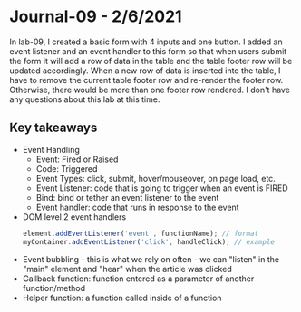 # Journal-09 - 2/6/2021 

In lab-09, I created a basic form with 4 inputs and one button. I added an event listener and an event handler to this form so that when users submit the form it will add a row of data in the table and the table footer row will be updated accordingly. When a new row of data is inserted into the table, I have to remove the current table footer row and re-render the footer row. Otherwise, there would be more than one footer row rendered. I don't have any questions about this lab at this time. 

## Key takeaways  

- Event Handling
  - Event: Fired or Raised
  - Code: Triggered
  - Event Types: click, submit, hover/mouseover, on page load, etc.
  - Event Listener: code that is going to trigger when an event is FIRED
  - Bind: bind or tether an event listener to the event
  - Event handler: code that runs in response to the event
- DOM level 2 event handlers
  ```javascript
  element.addEventListener('event', functionName); // format
  myContainer.addEventListener('click', handleClick); // example
  ```
- Event bubbling - this is what we rely on often - we can "listen" in the "main" element and "hear" when the article was clicked
- Callback function: function entered as a parameter of another function/method
- Helper function: a function called inside of a function